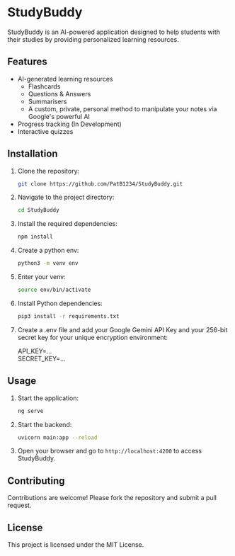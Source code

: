 # StudyBuddy

StudyBuddy is an AI-powered application designed to help students with their studies by providing personalized learning resources.

## Features

- AI-generated learning resources
    - Flashcards
    - Questions & Answers
    - Summarisers
    - A custom, private, personal method to manipulate your notes via Google's powerful AI
- Progress tracking (In Development)
- Interactive quizzes

## Installation

1. Clone the repository:
    ```bash
    git clone https://github.com/PatB1234/StudyBuddy.git
    ```
2. Navigate to the project directory:
    ```bash
    cd StudyBuddy
    ```
3. Install the required dependencies:
    ```bash
    npm install
    ```
4. Create a python env:
    ```bash
    python3 -m venv env
    ```
5. Enter your venv:
    ```bash
    source env/bin/activate
    ```
6. Install Python dependencies:
    ```bash
    pip3 install -r requirements.txt
    ```
7. Create a .env file and add your Google Gemini API Key and your 256-bit secret key for your unique encryption environment:

    API_KEY=...
    <br/>
    SECRET_KEY=...

## Usage

1. Start the application:
    ```bash
    ng serve
    ```
2. Start the backend:
    ```bash
    uvicorn main:app --reload
    ```
2. Open your browser and go to `http://localhost:4200` to access StudyBuddy.

## Contributing

Contributions are welcome! Please fork the repository and submit a pull request.

## License

This project is licensed under the MIT License.
